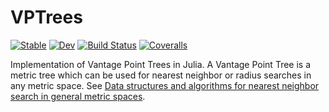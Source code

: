 # VPTrees

[![Stable](https://img.shields.io/badge/docs-stable-blue.svg)](https://julianeighbors.github.io/VPTrees.jl/stable)
[![Dev](https://img.shields.io/badge/docs-dev-blue.svg)](https://julianeighbors.github.io/VPTrees.jl/dev)
[![Build Status](https://travis-ci.com/JuliaNeighbors/VPTrees.jl.svg?branch=master)](https://travis-ci.com/JuliaNeighbors/VPTrees.jl)
[![Coveralls](https://coveralls.io/repos/github/JuliaNeighbors/VPTrees.jl/badge.svg?branch=master)](https://coveralls.io/github/JuliaNeighbors/VPTrees.jl?branch=master)

Implementation of Vantage Point Trees in Julia. 
A Vantage Point Tree is a metric tree which can be used for nearest neighbor or radius searches in any metric space.
See [Data structures and algorithms for nearest neighbor search in general metric spaces](http://web.cs.iastate.edu/~honavar/nndatastructures.pdf).
